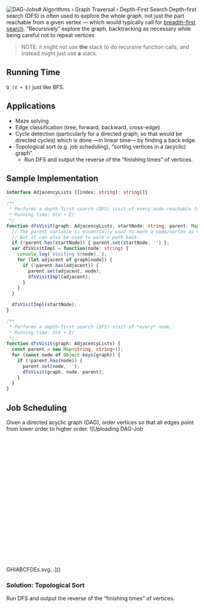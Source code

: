 ![DAG-Jobs](https://github.com/osuritz/techinterview/assets/928328/2cf19bb8-46d1-497a-8878-8922a0e57f2a)# Algorithms › Graph Traversal › Depth-First Search
Depth-first search (DFS) is often used to explore the whole graph, not just the part reachable from a given vertex
— which would typically call for [breadth-first search](./graph-bfs.md).
“Recursively” explore the graph, backtracking as necessary while being careful not to repeat vertices

> NOTE: it might not use **the** stack to do recursive function calls, and instead might just use **a** stack.

## Running Time
`O (V + E)` just like BFS. 

## Applications
* Maze solving
* Edge classification (tree, forward, backward, cross-edge)
* Cycle detection (particularly for a directed graph, so that would be directed cycles) which is done —in linear time— by finding a back edge.
* Topological sort (e.g. job scheduling), “sorting vertices in a (acyclic) graph”.
  * Run DFS and output the reverse of the “finishing times” of vertices. 


## Sample Implementation
```typescript
interface AdjacencyLists {[index: string]: string[]}

/**
 * Performs a depth-first search (DFS) visit of every node reachable from a specific startNode.
 * Running time: O(V + E)
 */
function dfsVisit(graph: AdjacencyLists, startNode: string, parent: Map<string, string> = new Map()) {
  // The parent variable is essentially used to mark a node/vertex as visited.
  // But it can also be used to walk a path back.
  if (!parent.has(startNode)) { parent.set(startNode, '') };
  var dfsVisitImpl = function(node: string) {
    console.log(`Visiting ${node}.`);
    for (let adjacent of graph[node]) {
      if (!parent.has(adjacent)) {
        parent.set(adjacent, node);
        dfsVisitImpl(adjacent);
      }
    }
  }

  dfsVisitImpl(startNode);
}

/**
 * Performs a depth-first search (DFS) visit of *every* node.
 * Running time: O(V + E)
 */
function dfsVisit(graph: AdjacencyLists) {
  const parent = new Map<string, string>();
  for (const node of Object.keys(graph)) {
    if (!parent.has(node)) {
      parent.set(node, '');
      dfsVisit(graph, node, parent);
    }
  }
}
```


## Job Scheduling
Given a directed acyclic graph (DAG), order vertices so that all edges point from lower order to higher order.
![Uploading DAG-Job<svg version="1.1" xmlns="http://www.w3.org/2000/svg" viewBox="0 0 504.76529594089675 339" width="500" height="340">
  <!-- svg-source:excalidraw -->
  
  <defs>
    <style class="style-fonts">
      @font-face {
        font-family: "Virgil";
        src: url("https://excalidraw.com/Virgil.woff2");
      }
      @font-face {
        font-family: "Cascadia";
        src: url("https://excalidraw.com/Cascadia.woff2");
      }
    </style>
    
  </defs>
  <rect x="0" y="0" width="504.76529594089675" height="339" fill="#ffffff"></rect><g stroke-linecap="round" transform="translate(10 10.5) rotate(0 35.951086956521756 31.5)"><path d="M6.19 13.33 C6.19 13.33, 6.19 13.33, 6.19 13.33 M6.19 13.33 C6.19 13.33, 6.19 13.33, 6.19 13.33 M1.31 24.72 C7.04 19.26, 10.04 17.23, 15.75 7.97 M3.31 23.72 C6.12 20.52, 9.25 16.55, 16.84 6.43 M-0.7 32.6 C10.26 19.5, 20.2 8.02, 26.51 3.17 M-0.55 31.53 C7.73 24.18, 13.74 15.4, 26.41 2.36 M2.81 36.81 C11.71 26.59, 22.83 13.47, 32.97 3.39 M1.64 35.61 C10.46 26.79, 17.73 18.16, 31.52 1.44 M4.97 39.22 C10.97 31.73, 22.34 19.13, 38.11 4.45 M3.16 42.06 C11.49 32.73, 19.42 24.06, 37.28 2.91 M6.68 44.86 C13.64 32.11, 25.64 20.03, 39.63 4.79 M5.32 44.94 C20.35 28.14, 34.36 12.5, 42.04 3.72 M5.03 47.64 C22.63 29.49, 40.34 11.05, 48.84 2.91 M6.93 49.44 C20.05 34.49, 33.67 18.16, 46.4 2.32 M12.19 51.76 C20.32 39.6, 32.26 24.26, 51.08 2.61 M11.26 51.81 C18.87 41.41, 27.95 31.3, 50.55 5.41 M12.55 52.7 C23.84 39.24, 37.57 27.02, 55.19 7.31 M14.1 53.77 C22.76 44.46, 33.1 32.18, 53.89 6.78 M17.49 54.09 C28.88 42.37, 37.55 32.61, 57.94 9.32 M16.7 55.86 C30.89 39.93, 45.2 23.08, 58.43 9.97 M19.21 59.98 C30.11 47.21, 40.25 35.51, 60.35 10.77 M20.53 59.18 C31.58 46.91, 41.88 34.67, 61.1 11.72 M22.24 59.43 C35.92 49.49, 45.58 37.28, 65.97 14.06 M22.87 60.47 C37.66 44.06, 51 29.93, 65.14 13.83 M26.52 61.29 C35.76 52.24, 45.26 39.37, 67.19 16.49 M26.89 62.32 C36.34 51.82, 44.64 42.54, 66.43 18.36 M32.27 65.29 C38.95 56.93, 48.17 47.06, 67.53 20.74 M32.6 62.78 C39.89 54.13, 49.03 43.46, 66.74 21.49 M35.78 64.6 C45.49 54.22, 54.9 44.11, 68.68 25.31 M37.6 63.32 C44.71 54.81, 52.03 46.75, 68.89 26.43 M42.94 64.15 C50.35 50.47, 61 42.1, 72.09 31.7 M42.7 63.7 C48.15 56.46, 56.12 49.32, 71.32 30.14 M49.59 61.91 C53.43 55.03, 61.93 47.86, 73.99 34.32 M47.3 62.63 C53.32 57.24, 58.45 49.46, 73.13 33.65 M60.33 54.06 C63.49 49.78, 67.34 47.82, 69.18 43.43 M60.22 55.06 C62.04 52.56, 64.15 50.15, 69.03 44.17" stroke="#ffffff" stroke-width="0.5" fill="none"></path><path d="M47.12 2.3 C53.31 3.86, 60.25 8.08, 64.4 13.13 C68.55 18.18, 71.79 26.53, 72.01 32.6 C72.22 38.66, 69.87 44.72, 65.69 49.51 C61.52 54.31, 53.91 59.53, 46.95 61.37 C39.99 63.22, 30.8 62.72, 23.96 60.61 C17.11 58.49, 9.93 53.51, 5.88 48.71 C1.82 43.91, -0.43 37.68, -0.39 31.79 C-0.34 25.9, 1.82 18.47, 6.16 13.36 C10.49 8.26, 18.23 3.04, 25.6 1.18 C32.97 -0.67, 45.67 1.68, 50.38 2.21 C55.09 2.73, 54.01 3.89, 53.86 4.31 M19.35 4.82 C25.26 2, 34.07 0.8, 41.25 1.4 C48.42 2, 57.17 4.03, 62.38 8.42 C67.59 12.82, 71.79 21.73, 72.53 27.75 C73.26 33.77, 70.15 39.46, 66.79 44.55 C63.44 49.64, 58.37 55.46, 52.39 58.29 C46.4 61.12, 37.91 62.52, 30.89 61.52 C23.86 60.51, 15.5 56.27, 10.24 52.27 C4.98 48.27, 0.3 43.18, -0.66 37.5 C-1.62 31.82, 1.09 23.64, 4.46 18.2 C7.84 12.75, 17.07 7.11, 19.59 4.82 C22.12 2.53, 19.12 4.08, 19.61 4.44" stroke="#1e1e1e" stroke-width="1" fill="none"></path></g><g transform="translate(35.73696573271279 25.919318210805613) rotate(0 10.292863845825197 16.306818181818187)"><text x="10.292863845825195" y="0" font-family="Virgil, Segoe UI Emoji" font-size="26.09090909090908px" fill="#1e1e1e" text-anchor="middle" style="white-space: pre;" direction="ltr" dominant-baseline="text-before-edge">G</text></g><g stroke-linecap="round" transform="translate(185.04891304347825 13) rotate(0 35.95108695652175 31.5)"><path d="M2.34 19.26 C2.34 19.26, 2.34 19.26, 2.34 19.26 M2.34 19.26 C2.34 19.26, 2.34 19.26, 2.34 19.26 M1.59 26.51 C7.36 21.12, 10.7 16.23, 18.85 4.28 M2.81 26.12 C6.85 20.3, 11.66 15.09, 18.22 5.9 M3.61 33.69 C10.86 24.95, 18.54 13.97, 24.26 3.29 M1.3 32.13 C10.35 22.11, 18.07 12.14, 26.78 5.05 M1.5 39.8 C9.84 30.7, 19.68 19.11, 33.89 4.76 M0.63 39.4 C8.68 31.26, 14.01 23.98, 31.93 2.28 M3.14 41.24 C11.84 33.36, 20.41 26.23, 38.53 1.75 M4.75 41.12 C14.83 30.89, 24.75 19.01, 40.2 1.99 M6.98 47.09 C19.85 28.7, 35.62 10.99, 44.28 3.6 M6.63 44.74 C17.4 31.3, 29.63 17.4, 42.13 2.65 M8.75 47.1 C22.57 33.91, 35.43 20.07, 47.92 3.54 M8.02 49.48 C19.58 35.41, 30.03 24.09, 47.78 4.94 M10.51 52.46 C20.45 39.63, 30.59 27.89, 52.18 6.44 M12.53 51.57 C20.11 41.39, 26.54 31.78, 50.9 4.96 M15.01 54.78 C27.1 39.86, 36.62 28.33, 55.85 6.48 M13.04 54.63 C25.46 40.49, 37.99 27.26, 55.21 6.34 M15.96 56.17 C32.68 40.59, 44.76 23.69, 60.91 9.85 M15.93 58.32 C32.08 40.86, 46.61 23.59, 58.43 8.43 M20.99 59.52 C29.01 47.55, 42.71 33.75, 62.05 13.67 M19.18 59.99 C30.61 48.46, 42.04 34.81, 61.94 11.7 M23.35 62.15 C35.83 47.47, 47.64 37.32, 65.05 16.42 M24.01 60.88 C32.24 50.55, 42.75 39.83, 64.12 15.59 M27.57 63.01 C35.46 53.51, 44.21 44.76, 67.07 19.42 M27.6 62.74 C40.27 48.95, 50.95 36.59, 66.71 18.51 M31.01 65.59 C44.54 49.18, 56.8 35.6, 70.32 21.44 M32.69 63.23 C46.78 47.63, 58.55 33.39, 69.48 21.92 M35.59 63.91 C44.92 54.68, 49.96 45.99, 69.67 24.49 M36.34 65.34 C47.67 54.76, 57.21 41.56, 71.9 24.55 M42.7 63.89 C52.68 52.54, 62.82 40.63, 71.69 31.92 M42.83 63.3 C51.9 54.51, 60.84 43.68, 71.2 29.98 M50.97 63.6 C56.35 55.44, 64.46 47.42, 70.21 37.16 M48.5 62.24 C56.79 55.18, 62.75 47.53, 71.95 37.87" stroke="#ffffff" stroke-width="0.5" fill="none"></path><path d="M37.35 -0.55 C44.05 -0.63, 52.25 3.52, 57.64 7.49 C63.03 11.47, 67.69 17.5, 69.7 23.31 C71.71 29.11, 72.1 36.46, 69.69 42.34 C67.29 48.21, 61.32 55.15, 55.27 58.55 C49.22 61.96, 40.4 63.3, 33.4 62.8 C26.4 62.29, 18.65 59.48, 13.28 55.53 C7.9 51.58, 2.99 45.14, 1.17 39.09 C-0.65 33.05, -0.34 25.05, 2.35 19.24 C5.04 13.44, 11.05 7.32, 17.32 4.27 C23.6 1.23, 35.61 1.51, 39.98 0.97 C44.35 0.43, 43.36 0.6, 43.55 1.05 M28.96 0.19 C35.24 -1.18, 43.08 0.87, 49.32 3.58 C55.55 6.28, 62.6 11.1, 66.37 16.42 C70.14 21.74, 72.58 29.79, 71.96 35.48 C71.33 41.18, 67 46.38, 62.61 50.61 C58.22 54.85, 52.12 59.45, 45.59 60.9 C39.06 62.35, 30.12 61.53, 23.45 59.31 C16.78 57.09, 9.52 52.47, 5.56 47.58 C1.6 42.69, -0.86 36.25, -0.33 29.96 C0.21 23.66, 4.03 14.5, 8.77 9.81 C13.5 5.11, 25.09 2.97, 28.07 1.8 C31.05 0.64, 26.55 2.3, 26.65 2.82" stroke="#1e1e1e" stroke-width="1" fill="none"></path></g><g transform="translate(213.89069712030724 28.419318210805613) rotate(0 7.188045501708984 16.306818181818187)"><text x="7.188045501708984" y="0" font-family="Virgil, Segoe UI Emoji" font-size="26.09090909090908px" fill="#1e1e1e" text-anchor="middle" style="white-space: pre;" direction="ltr" dominant-baseline="text-before-edge">H</text></g><g stroke-linecap="round" transform="translate(367.86312202785325 10) rotate(0 35.95108695652175 31.5)"><path d="M7.93 10.86 C7.93 10.86, 7.93 10.86, 7.93 10.86 M7.93 10.86 C7.93 10.86, 7.93 10.86, 7.93 10.86 M4.15 22.36 C8.15 15.52, 13.66 12.11, 16.26 7.72 M4.03 22.22 C9.27 16.13, 12.62 11.71, 16.93 6.57 M2.65 30.85 C8.03 21.78, 14.48 17.63, 28.83 1.73 M1.32 29.58 C10.61 18.91, 20.51 8.8, 27.58 1.11 M2.4 35.08 C13.8 21.89, 25.51 9.08, 28.79 2.96 M3.58 34.44 C9.25 27.39, 15.9 18.94, 30.55 1.99 M3.35 41.35 C16.94 27.34, 26.89 12.84, 34.84 3.94 M4.46 38.87 C14.63 26.46, 26.46 15.36, 36.21 3.09 M3.69 45.02 C14.98 33.51, 21.16 26.35, 38.96 3.91 M4.65 44.91 C14.61 31.92, 24.64 21.18, 40.21 4.2 M7.9 49.89 C20.31 33.44, 32.46 21.39, 44.95 3.82 M6.39 48.96 C14.88 38.94, 21.27 31.67, 45.47 4.06 M9.46 52.17 C21.52 39.08, 31.36 26.92, 50.43 3.41 M9.57 51.81 C25.62 34.01, 40.63 16.56, 50.67 4.4 M12.23 54.93 C25.63 40.56, 39.57 23.37, 54.97 4.77 M13.69 54.08 C30.08 34.49, 46.64 15.83, 53.81 5.63 M14.46 54.54 C29.96 40.35, 43.96 23.23, 57.27 8.64 M15.24 56.76 C31.41 37.65, 49.09 19.33, 57.89 8.06 M17.4 58.79 C34.38 42.61, 47.76 27.67, 60.68 9.48 M18.87 58.3 C32.12 42.79, 46.89 25.83, 61.9 11.11 M24.08 59.44 C34.43 47.45, 44.73 31.81, 62.43 12.28 M23.55 61.18 C36.75 46.28, 48.46 30.45, 64.5 13.09 M23.99 62.78 C35.37 51.76, 43.68 43.04, 67.76 17.88 M25.77 63.59 C36.23 50.46, 47.52 37.83, 67.63 16.56 M31.67 65.19 C39.35 51.2, 48.92 41.22, 69.18 18.53 M31.59 62.91 C45.73 46.39, 60.27 31.17, 70.25 18.91 M36.87 63.22 C44.15 52.92, 54.67 41.91, 69.26 22.47 M35.3 64.92 C43.55 56.18, 50.71 46.93, 70.56 23.01 M39.84 64.39 C46.86 57.07, 56.2 44.34, 73.16 27.42 M40.07 64.55 C48.28 57.51, 54.65 48.18, 73.06 27.71 M44.63 65 C54.46 56.45, 60.85 46.88, 70.84 34.51 M45.88 64.77 C51.45 57.39, 57.42 51.95, 72.15 33.74 M57.64 58.27 C59.71 54.15, 64.54 48.93, 66.46 45.97 M55.62 58.72 C59.92 54.36, 63.74 48.97, 67.94 46.53" stroke="#ffffff" stroke-width="0.5" fill="none"></path><path d="M28.03 0.43 C34.47 -1.49, 42.98 -0.95, 49.53 1.64 C56.08 4.24, 63.65 10.75, 67.33 16.02 C71 21.28, 72.15 27.21, 71.58 33.26 C71 39.3, 68.37 47.5, 63.87 52.31 C59.37 57.11, 51.37 60.62, 44.56 62.08 C37.76 63.53, 29.55 63.28, 23.02 61.04 C16.5 58.8, 9.09 54.13, 5.42 48.65 C1.75 43.17, 0.54 34.48, 1.01 28.13 C1.47 21.78, 2.37 15.2, 8.2 10.55 C14.03 5.89, 29.77 1.73, 35.98 0.2 C42.19 -1.34, 45.55 0.81, 45.47 1.36 M28.35 0.26 C34.83 -1.35, 42.87 -0.49, 49.31 2.03 C55.76 4.54, 63.11 9.77, 67.01 15.37 C70.92 20.97, 73.48 29.4, 72.74 35.61 C71.99 41.81, 67.34 48.23, 62.55 52.6 C57.75 56.97, 50.86 60.29, 43.96 61.82 C37.06 63.35, 27.78 63.96, 21.14 61.78 C14.51 59.6, 7.49 54.16, 4.13 48.76 C0.77 43.37, 0.11 35.52, 0.98 29.42 C1.85 23.33, 4.65 16.7, 9.34 12.19 C14.03 7.67, 26.22 4.26, 29.12 2.33 C32.02 0.39, 26.74 0.08, 26.74 0.58" stroke="#1e1e1e" stroke-width="1" fill="none"></path></g><g transform="translate(396.78317844736415 25.419318210805613) rotate(0 7.1097731590271 16.306818181818187)"><text x="7.1097731590271" y="0" font-family="Virgil, Segoe UI Emoji" font-size="26.09090909090908px" fill="#1e1e1e" text-anchor="middle" style="white-space: pre;" direction="ltr" dominant-baseline="text-before-edge">I</text></g><g stroke-linecap="round" transform="translate(11.863122027853244 140) rotate(0 35.951086956521756 31.5)"><path d="M5.81 13 C5.81 13, 5.81 13, 5.81 13 M5.81 13 C5.81 13, 5.81 13, 5.81 13 M2.91 24.73 C8.33 15.5, 12.47 12.29, 16.91 3.9 M1.92 23.85 C6.5 17.91, 12.22 11.61, 18.33 5.54 M-0.41 30.74 C6.84 22.55, 14.68 17.19, 26.21 1.76 M0.06 32.45 C6.96 22.52, 15.94 11.84, 24.95 3.88 M0.53 35.98 C9.44 25.63, 21.31 15.38, 30.66 2.69 M1.91 35.02 C13 23.01, 23.66 9.04, 29.47 2.64 M5.54 39.7 C13.75 29.13, 21.24 18.26, 34.72 2.19 M4.02 38.39 C13.8 28.88, 21 19.29, 35.14 2.35 M5.79 44.21 C16.69 32.84, 23.13 24.79, 39.32 2.68 M6.23 44.19 C18.2 30.33, 29.47 14.99, 40.85 2.53 M8.73 46.47 C14.5 38.46, 24.16 28.06, 45.75 3.52 M6.98 47.52 C15.21 38.24, 22.99 27.54, 46.4 3.73 M8.05 50.89 C20.53 37.29, 30.58 26.94, 51.82 4.91 M8.8 51.81 C19.61 40.69, 27.86 30.89, 49.16 4.46 M11.69 56.19 C26.46 37.41, 43.99 18.11, 53.04 8.34 M12.76 54.63 C20.2 44.87, 29.12 33.68, 52.73 7.66 M15.24 57.43 C28.24 38.88, 44.1 25.99, 58.76 8.48 M15.37 55.8 C27.09 44.15, 36.73 30.92, 57.54 9.65 M17.94 60.83 C31.45 40.51, 46.01 27.01, 62.18 9.99 M19 59.26 C32.25 43.81, 44.93 27.68, 60.31 10.95 M22.67 62.34 C31.4 49.59, 37.6 42.19, 65.65 12.77 M23.39 61.59 C37.69 43.6, 52.92 25.73, 63.84 12.58 M25.36 61.92 C42.96 44.08, 57.59 28.92, 68.78 15.61 M25.47 63.45 C33.63 53.58, 43.16 44.87, 66.59 15.7 M30.9 61.62 C43.9 47.87, 54.23 35.39, 71.03 19.92 M30.83 63.56 C41.81 50.77, 51.32 39.83, 69.73 18.44 M37.99 61.18 C45.13 54.15, 51.83 43.94, 71.13 21.63 M36.93 61.42 C48.94 49.69, 58.23 37.99, 72.03 23.74 M41.76 61.56 C49.55 53.6, 58.78 44.2, 74.39 26.64 M43.26 60.83 C54.32 48.98, 64.6 35.75, 73.64 27.92 M50.37 58.97 C56.38 51.43, 65.57 45.1, 76.08 30.74 M50.4 60.96 C58.66 50.78, 65.58 41.8, 74.95 32.59 M63.83 51.65 C65.34 48.3, 68.43 43.27, 71.3 41.4 M62.9 51.36 C64.77 48.04, 68.1 46.06, 71.05 41.44" stroke="#ffffff" stroke-width="0.5" fill="none"></path><path d="M23.32 2.14 C29.24 -0.16, 38.72 0.04, 45.54 1.83 C52.35 3.62, 59.74 8.21, 64.22 12.88 C68.7 17.55, 72.14 23.92, 72.43 29.85 C72.73 35.78, 69.89 43.39, 66 48.47 C62.12 53.54, 55.96 57.97, 49.13 60.29 C42.3 62.61, 31.9 63.93, 25.03 62.39 C18.16 60.86, 12.2 55.99, 7.9 51.08 C3.6 46.17, -0.39 39.25, -0.77 32.95 C-1.16 26.64, 0.67 18.6, 5.6 13.25 C10.53 7.91, 24.01 3.14, 28.8 0.87 C33.59 -1.39, 34.25 -0.65, 34.32 -0.34 M29.92 -0.27 C36.59 -1.23, 46.58 1.87, 53.19 4.98 C59.81 8.08, 66.79 12.92, 69.61 18.34 C72.43 23.76, 71.69 31.48, 70.12 37.5 C68.56 43.51, 64.84 50.09, 60.22 54.45 C55.59 58.8, 49.24 62.84, 42.35 63.65 C35.47 64.46, 25.26 62.44, 18.9 59.33 C12.53 56.22, 7.03 50.76, 4.16 45.01 C1.28 39.26, 0.54 30.7, 1.64 24.83 C2.74 18.96, 5.9 13.81, 10.77 9.81 C15.64 5.8, 27.35 2.34, 30.85 0.81 C34.36 -0.72, 31.84 0.12, 31.78 0.64" stroke="#1e1e1e" stroke-width="1" fill="none"></path></g><g transform="translate(39.33513319361046 155.4193182108056) rotate(0 8.55781841278076 16.306818181818187)"><text x="8.557818412780762" y="0" font-family="Virgil, Segoe UI Emoji" font-size="26.09090909090908px" fill="#1e1e1e" text-anchor="middle" style="white-space: pre;" direction="ltr" dominant-baseline="text-before-edge">A</text></g><g stroke-linecap="round" transform="translate(153.86312202785325 141) rotate(0 35.95108695652175 31.5)"><path d="M7.4 13.06 C7.4 13.06, 7.4 13.06, 7.4 13.06 M7.4 13.06 C7.4 13.06, 7.4 13.06, 7.4 13.06 M2.94 22.47 C9.04 15.47, 16.81 9.06, 19.93 2.02 M2.95 24.27 C10.85 16.15, 17.57 7.85, 21.85 3.27 M-0.09 32.16 C9.17 22.96, 18.56 10.88, 25.91 5.37 M1.68 31.2 C9.92 22.96, 18.54 11.36, 26.38 4.61 M1.35 37.46 C11.34 26.49, 19.67 17.07, 30.48 2.76 M4.3 36.31 C8.77 30.42, 14.19 22.34, 32.49 3.33 M6.35 40.95 C16.99 26.97, 26.91 14.1, 34.75 2.9 M4.65 39.43 C16.79 25.13, 30.16 10.64, 36.29 3.72 M6.36 46.13 C16.53 31.03, 29.12 20.53, 41.7 5.05 M5.51 45.46 C18.01 31.58, 28.79 20.33, 41.59 4.94 M7.25 50.53 C18.27 37.16, 28.62 22.54, 47.61 2.78 M7.11 48.42 C22.46 32.7, 36.62 16.52, 48.74 2.94 M10.67 51.79 C20.07 38.36, 33.42 25.95, 50.84 3.12 M10.02 51.6 C25.96 34.15, 42.36 14.98, 51.9 4.51 M14.78 53.71 C25.31 38.95, 41.01 24.94, 56.27 7.27 M14.27 54.62 C27.46 39.27, 40.03 24.34, 55 6.11 M15.57 56.32 C26.84 44.11, 42.61 28.17, 56.88 9.48 M16.2 57.56 C27.44 44.71, 37.68 34.03, 59.68 9.72 M19.53 57.4 C36.08 42.5, 50.92 24.25, 60.98 12.34 M19.57 59.51 C32.81 45.59, 43.11 32.44, 62.12 10.21 M23.04 60.85 C34.57 49.14, 46.38 33.97, 66.33 11.89 M24.4 60.95 C34.65 48.63, 45.09 35.46, 65.52 13.42 M29.69 61.98 C36.92 52.07, 43.98 44.08, 65.41 19.08 M28.83 62.05 C38.24 50.48, 49.64 38.44, 66.88 17.77 M31.64 61.05 C40.53 51.83, 52.02 40.82, 69.45 22.68 M33.85 62.32 C44.49 49.94, 55.67 37.39, 67.53 22.03 M37.02 63.38 C47.75 53.54, 54.47 42.73, 68.47 28.29 M39.25 61.65 C49.2 52.33, 58.08 41.54, 70.58 26.52 M43.93 64.13 C53.89 52.51, 63.62 42.72, 71.32 29.68 M43.04 63.22 C52.16 53.43, 61.15 43.98, 71.48 31.37 M49.72 61.6 C56.7 53.94, 60.57 47.71, 73.66 35.32 M49.26 63.76 C54.98 55.31, 60.26 48.91, 73.43 33.16" stroke="#ffffff" stroke-width="0.5" fill="none"></path><path d="M47.49 2.39 C53.82 3.64, 60.67 7.16, 64.6 12.07 C68.52 16.99, 71.01 25.58, 71.05 31.9 C71.09 38.23, 68.98 45.15, 64.85 50.02 C60.73 54.89, 52.86 59.27, 46.3 61.13 C39.74 62.98, 32 63.02, 25.51 61.14 C19.02 59.26, 11.48 54.89, 7.35 49.85 C3.22 44.81, 0.7 37.02, 0.71 30.89 C0.72 24.75, 3.58 17.93, 7.43 13.03 C11.27 8.14, 16.62 3.12, 23.78 1.49 C30.95 -0.14, 45.57 2.59, 50.41 3.27 C55.26 3.94, 52.95 5.15, 52.85 5.53 M50.64 3.6 C57.17 5.7, 64.65 10.84, 68.23 16.14 C71.81 21.43, 73.29 29.29, 72.11 35.39 C70.92 41.49, 65.8 48.1, 61.11 52.72 C56.42 57.35, 50.84 61.74, 43.96 63.12 C37.08 64.51, 26.49 63.97, 19.82 61.05 C13.15 58.13, 7.19 51.03, 3.94 45.6 C0.68 40.16, -0.68 34.59, 0.31 28.42 C1.29 22.26, 4.94 13.49, 9.85 8.6 C14.75 3.71, 23 -0.15, 29.72 -0.92 C36.44 -1.68, 46.81 3.23, 50.19 3.99 C53.57 4.76, 50.12 3.46, 49.99 3.69" stroke="#1e1e1e" stroke-width="1" fill="none"></path></g><g transform="translate(180.40890562403038 156.4193182108056) rotate(0 9.48404598236084 16.306818181818187)"><text x="9.48404598236084" y="0" font-family="Virgil, Segoe UI Emoji" font-size="26.09090909090908px" fill="#1e1e1e" text-anchor="middle" style="white-space: pre;" direction="ltr" dominant-baseline="text-before-edge">B</text></g><g stroke-linecap="round" transform="translate(276.86312202785325 142) rotate(0 35.95108695652175 31.5)"><path d="M5.38 15.28 C5.38 15.28, 5.38 15.28, 5.38 15.28 M5.38 15.28 C5.38 15.28, 5.38 15.28, 5.38 15.28 M3.36 24.95 C9.8 19.36, 12.9 12.66, 21.78 5.34 M2.71 23.62 C10.14 15.95, 14.96 10.03, 19.69 3.79 M0.51 34.03 C11.61 21.29, 20.43 11.41, 26.36 6.57 M1.4 32.39 C6.6 24.12, 15.22 17.23, 24.49 4.89 M1.94 36.18 C14.23 26.49, 22.58 15.1, 32.59 3.52 M3.05 36.06 C8.65 28.71, 16.02 21.85, 31.27 4.05 M4.96 38.17 C16.79 26.62, 29.89 12.31, 38.38 5.71 M4.95 39.6 C14.55 29.85, 23.49 18.78, 36.34 3.27 M5.82 45.73 C15.3 31.84, 25.43 23.47, 42.1 1.86 M7.32 43.5 C18.54 31.13, 29.57 18.95, 41.8 3.51 M7.47 49.79 C21 31.15, 35.54 16.24, 45.67 2.08 M9.12 48.52 C17.1 38.13, 24.16 29.61, 47.55 4.37 M8.5 54.38 C20.91 38.1, 32.21 27.42, 49.45 3.77 M10 53.02 C20.6 40.37, 31.93 27.34, 50.3 6.51 M14.79 53.86 C21.88 45.31, 32.15 36.3, 54.56 6.07 M14.01 54.68 C25.33 41.29, 39.29 26.2, 54.91 7.55 M16.56 57.33 C24.39 46.39, 32.24 35.97, 57.91 8.31 M17.61 56.39 C32.38 39.24, 49.2 20.16, 57.4 8.93 M20.58 57.08 C36.07 39.73, 49.46 26.05, 61.79 13.21 M20.05 59.13 C30.98 46.54, 42.14 34.67, 61.64 10.66 M23.22 60.54 C38.94 46.05, 50.97 30.88, 64.91 12.78 M23.27 61.42 C34.46 48.85, 44.84 36.88, 66.35 11.64 M28.06 61.67 C36.6 49.96, 48.95 38.59, 66.05 18.31 M27.7 63.2 C37.09 52.81, 46.41 40.95, 67.82 17.12 M32.17 63.43 C44.34 48.27, 55.22 37.26, 68.24 19.74 M33.5 61.7 C43.67 51.05, 53.97 38.95, 70.16 20.56 M38.56 63.23 C50.82 50.31, 61.93 36.77, 70.56 24.15 M39 61.44 C50.21 48.9, 60.31 36.34, 72.04 25.57 M46.32 62.87 C51.19 52.27, 58.58 45.71, 72.37 28.16 M44 61.56 C51.53 54.77, 58.49 47.12, 73.04 28.83 M50.4 62.18 C54.87 54.34, 61.81 49.27, 68.4 40.2 M49.42 62 C52.9 56.46, 57.47 51.84, 69.68 37.72" stroke="#ffffff" stroke-width="0.5" fill="none"></path><path d="M44.05 1.42 C50.85 2.23, 59.91 6.33, 64.45 10.85 C68.99 15.38, 71.04 22.32, 71.3 28.58 C71.57 34.84, 69.77 43.02, 66.03 48.4 C62.3 53.78, 55.38 58.5, 48.89 60.86 C42.41 63.22, 33.87 64.13, 27.13 62.56 C20.39 60.99, 12.85 56.28, 8.46 51.45 C4.07 46.63, 1.29 39.65, 0.8 33.6 C0.3 27.55, 1.77 20.38, 5.48 15.17 C9.2 9.95, 15.79 4.26, 23.07 2.31 C30.35 0.35, 43.81 3.12, 49.16 3.45 C54.51 3.78, 55.44 3.99, 55.18 4.28 M35.27 0.74 C42.16 0.32, 51.86 3.2, 57.5 6.38 C63.15 9.57, 66.97 14.23, 69.13 19.82 C71.3 25.42, 72.5 33.79, 70.49 39.95 C68.49 46.12, 62.43 52.92, 57.1 56.83 C51.77 60.75, 45.56 63.49, 38.51 63.43 C31.47 63.36, 21.01 59.81, 14.83 56.45 C8.65 53.08, 3.71 49.07, 1.42 43.23 C-0.87 37.39, -1.15 27.52, 1.11 21.43 C3.38 15.34, 9.25 10.05, 15.01 6.69 C20.77 3.33, 32.44 2.09, 35.69 1.29 C38.94 0.5, 34.51 1.54, 34.51 1.92" stroke="#1e1e1e" stroke-width="1" fill="none"></path></g><g transform="translate(304.4916788326486 157.4193182108056) rotate(0 8.401272773742676 16.306818181818187)"><text x="8.401272773742676" y="0" font-family="Virgil, Segoe UI Emoji" font-size="26.09090909090908px" fill="#1e1e1e" text-anchor="middle" style="white-space: pre;" direction="ltr" dominant-baseline="text-before-edge">C</text></g><g stroke-linecap="round" transform="translate(422.86312202785325 144) rotate(0 35.95108695652175 31.5)"><path d="M6.6 15.01 C6.6 15.01, 6.6 15.01, 6.6 15.01 M6.6 15.01 C6.6 15.01, 6.6 15.01, 6.6 15.01 M0.73 25.67 C12.05 18.71, 18.53 6.71, 21.81 2.81 M1.59 26.4 C7.6 20.75, 12.05 16.08, 22.32 2.75 M-1.57 33.45 C7.78 25.65, 16.89 15.92, 27.58 4.07 M-0.33 34.52 C8.85 25.7, 14.73 17.74, 28.96 3.09 M2.38 37.15 C13.43 23.69, 26.44 10.34, 33.56 3.18 M2.48 37.9 C10.03 29.39, 20.74 18.77, 34.96 2.58 M3.21 44.05 C9.97 34.27, 17.52 26.55, 39.56 0.74 M3.89 41.85 C13.06 31.94, 20.97 23.45, 39.42 2.01 M6.97 47.46 C18.91 32.8, 31.09 18.81, 43.69 1.84 M5.03 45.96 C21.26 28.86, 36.33 11.99, 45.86 1.16 M8.12 50.68 C20.35 36.4, 29.64 24.79, 50.68 1.06 M8.33 49.5 C17.06 40.51, 26.03 31.03, 48.55 2.15 M11.25 54.96 C24.06 37.49, 34.68 23.16, 54.11 4.27 M11.24 53.86 C19.16 43.39, 28.96 32.37, 51.82 4.84 M15.33 55.65 C29.34 38.69, 41.97 26.96, 56.81 6.22 M13.51 54.19 C28.42 39.08, 42.12 25.07, 56.44 6.81 M18.76 58.94 C27.62 45.36, 41.08 32.77, 61.14 8.86 M18.32 56.59 C32.45 40.34, 47.41 22.19, 60.99 9.17 M22.28 59 C31.5 48.47, 42.23 38.04, 63.31 12.1 M20.15 58.7 C34.05 45.56, 44.76 31.3, 64.15 9.81 M25.97 62.7 C37.42 48.06, 51.44 32.08, 65.02 11.23 M23.87 60.93 C40.04 44.04, 54.52 27.32, 67.42 12.24 M28.25 63.26 C44.13 46.13, 59.23 32.03, 68.46 18.85 M28.75 63.57 C37.42 53.05, 46.71 41.49, 68.11 18.03 M32.81 62.21 C46.19 50.05, 58.78 32.53, 70.56 19.28 M33.42 63.18 C40.79 55.19, 48.8 45.34, 70.66 20.69 M37.68 61.86 C50.61 48.77, 61.64 33.6, 70.04 27.04 M39.95 62.56 C51.57 48.44, 65.14 33.69, 71.7 24.58 M43.44 61.69 C51.81 54.41, 60.55 40.96, 72.36 30.79 M44.15 63.61 C54.66 51.41, 64.82 39.63, 72.02 30.36 M50.28 62.29 C55.68 58.8, 58.52 51.33, 69.43 39.01 M49.58 62.76 C55.73 56.52, 60.51 50.89, 68.34 41.12" stroke="#ffffff" stroke-width="0.5" fill="none"></path><path d="M21.97 2.41 C28.07 -0.07, 37.56 -0.58, 44.58 0.81 C51.61 2.2, 59.62 5.95, 64.13 10.74 C68.64 15.54, 71.4 23.27, 71.62 29.58 C71.84 35.88, 69.3 43.32, 65.45 48.56 C61.6 53.8, 55.02 58.83, 48.5 61.01 C41.98 63.18, 32.98 63.16, 26.35 61.61 C19.72 60.06, 13.25 56.31, 8.73 51.73 C4.21 47.15, -0.41 40.25, -0.76 34.14 C-1.12 28.02, 1.96 20.61, 6.6 15.02 C11.23 9.43, 22.93 3.07, 27.05 0.58 C31.17 -1.91, 31.1 -0.35, 31.31 0.07 M46.69 0.5 C53.49 1.76, 60.6 8.22, 64.98 13.15 C69.36 18.08, 72.96 23.98, 72.98 30.09 C73 36.2, 69.11 44.6, 65.09 49.79 C61.07 54.98, 55.47 59.01, 48.84 61.25 C42.22 63.49, 32.06 64.94, 25.35 63.23 C18.64 61.51, 12.74 56.04, 8.57 50.95 C4.41 45.86, 0.69 38.99, 0.36 32.7 C0.02 26.41, 2.75 18.42, 6.55 13.21 C10.35 8.01, 16.41 3.36, 23.14 1.48 C29.86 -0.4, 43.01 2.01, 46.9 1.94 C50.79 1.88, 46.83 0.77, 46.49 1.09" stroke="#1e1e1e" stroke-width="1" fill="none"></path></g><g transform="translate(451.4048606144174 159.4193182108056) rotate(0 7.488090991973877 16.306818181818187)"><text x="7.488090991973877" y="0" font-family="Virgil, Segoe UI Emoji" font-size="26.09090909090908px" fill="#1e1e1e" text-anchor="middle" style="white-space: pre;" direction="ltr" dominant-baseline="text-before-edge">F</text></g><g stroke-linecap="round" transform="translate(38.86312202785325 266) rotate(0 35.951086956521756 31.50000000000003)"><path d="M5.12 16.38 C5.12 16.38, 5.12 16.38, 5.12 16.38 M5.12 16.38 C5.12 16.38, 5.12 16.38, 5.12 16.38 M4.3 22.47 C6.23 19.34, 10.49 13.04, 19.74 2.3 M2.86 25.27 C9.73 16.64, 17.53 8.49, 22.24 4.23 M1.1 33.07 C10.8 21.76, 17.76 13.01, 28.86 5.29 M0.67 33.72 C7.33 27.22, 13.24 19.6, 26.42 3.27 M3.99 35.73 C11.9 29.22, 17.29 19.43, 33.05 3.41 M2.1 36.64 C11.18 29.19, 17.52 19.34, 34.1 1.9 M3.39 38.94 C15.03 27.02, 25.97 17.85, 39.94 3.68 M5.01 39.55 C16.63 28.43, 25.79 15.38, 37.93 1.31 M5.96 45.45 C16.81 31.35, 25.66 20.84, 44.86 0.82 M7.67 44.64 C20.85 27.83, 34.48 13.51, 45.7 0.02 M9.59 46.16 C18.75 35.93, 30.31 24.37, 47.96 2.17 M9.71 47.22 C24.03 30.41, 39.65 13.95, 48.43 2.35 M10.46 50.86 C27.8 33.27, 43.53 18.14, 51.04 6.37 M10.22 51.86 C25.91 36.55, 39.15 19.88, 53.23 5.5 M15.22 56.15 C21.79 41.42, 33.01 33.8, 56.63 6.56 M14.02 54.79 C23.19 44.87, 32.62 35.04, 55.49 6.27 M19.47 56.86 C26.81 47.86, 35.98 37.94, 59.57 7.05 M17.08 56.85 C30.69 41.92, 42.64 28.22, 58.41 8.2 M20.64 57.8 C39.03 39.9, 53.52 23.57, 63.4 12.57 M21.49 57.59 C37.58 40.84, 52.93 21.88, 62.45 10.22 M26.95 61.6 C37.58 44.29, 50.18 29.31, 63.31 14.12 M25.48 60.73 C39.56 43.06, 54.99 25.54, 64.32 15.05 M27.13 60.24 C39.53 47.55, 52.3 31.74, 68.39 18.96 M29.08 61.99 C43.44 45.29, 56.96 29.41, 66.24 18.63 M30.01 64.44 C44.24 51.27, 51.75 40.92, 67.36 23.04 M32.8 64.1 C41.75 52.14, 52.59 41.35, 67.71 22.98 M40.13 64.31 C46.69 56.07, 51.78 48.52, 71.49 24.16 M37.29 63.84 C51.74 48.54, 63.21 35.52, 71.49 26.92 M45.53 64.41 C51.6 53.72, 60.31 44.43, 71.63 30.72 M44.11 62.56 C53.58 53.19, 62.16 44.3, 72.62 29.17 M50.58 61.79 C54.68 56.9, 61.37 48.07, 71.22 37.61 M50.63 60.75 C57.79 53.4, 63.91 45.52, 70.46 37.82" stroke="#ffffff" stroke-width="0.5" fill="none"></path><path d="M43.81 -0.04 C50.4 0.54, 56.69 4.76, 61.26 9.52 C65.83 14.29, 70.37 22.23, 71.25 28.53 C72.14 34.84, 69.87 42.07, 66.55 47.35 C63.24 52.63, 57.51 57.68, 51.35 60.2 C45.19 62.73, 36.38 63.81, 29.6 62.49 C22.81 61.17, 15.41 56.83, 10.63 52.27 C5.86 47.71, 1.83 41.12, 0.92 35.13 C0.02 29.13, 2.01 21.71, 5.19 16.31 C8.36 10.9, 13.16 5.35, 19.99 2.71 C26.83 0.07, 41.03 0.5, 46.18 0.46 C51.34 0.42, 50.94 1.73, 50.9 2.46 M38.65 1.6 C45.43 1.83, 54.67 3.34, 60.13 7.43 C65.59 11.52, 70.22 19.74, 71.41 26.14 C72.61 32.54, 70.03 40.31, 67.29 45.83 C64.55 51.35, 60.59 56.29, 54.96 59.26 C49.33 62.24, 40.67 64.34, 33.5 63.68 C26.34 63.03, 17.39 59.45, 11.99 55.34 C6.59 51.24, 2.52 45.03, 1.1 39.05 C-0.32 33.07, 0.5 25.21, 3.47 19.46 C6.43 13.71, 12.64 7.59, 18.87 4.57 C25.11 1.55, 37.45 2.06, 40.87 1.33 C44.3 0.59, 39.67 -0.09, 39.43 0.16" stroke="#1e1e1e" stroke-width="1" fill="none"></path></g><g transform="translate(64.71749651300745 281.4193182108056) rotate(0 10.175455093383789 16.306818181818187)"><text x="10.175455093383789" y="0" font-family="Virgil, Segoe UI Emoji" font-size="26.09090909090908px" fill="#1e1e1e" text-anchor="middle" style="white-space: pre;" direction="ltr" dominant-baseline="text-before-edge">D</text></g><g stroke-linecap="round" transform="translate(200.86312202785325 264) rotate(0 35.95108695652175 31.50000000000003)"><path d="M5.27 13.85 C5.27 13.85, 5.27 13.85, 5.27 13.85 M5.27 13.85 C5.27 13.85, 5.27 13.85, 5.27 13.85 M0.67 21.81 C7.56 19, 11.4 10.67, 18.01 3.22 M1.86 23.45 C7.56 18.56, 10.12 12.75, 18.67 3.97 M-1.67 34.02 C5.69 22.75, 16.31 16.27, 26.44 2.69 M0.47 32.04 C9.29 21.86, 18.68 9.27, 25.64 3.77 M0.87 34.72 C10.32 26.17, 21.87 12.02, 29.24 2.17 M2.6 35.88 C13.71 23.8, 22.72 12.16, 31.16 2.3 M2.26 39.17 C12.75 31.9, 21.1 21.25, 37.05 2.22 M3.64 39.96 C18 24.63, 29.75 11.24, 36.07 3.28 M6 41.61 C17.61 29.24, 27.38 16.78, 38.91 3.63 M5.1 43.74 C19.89 28.5, 32.92 13.42, 40.51 4.35 M7.52 47.31 C22.38 29.25, 39.08 13.92, 47.97 2.9 M8.05 48.64 C16.95 37.65, 23.94 27.37, 45.62 3.02 M9.87 53.71 C21.44 37.28, 34.97 21.74, 50.53 4.67 M8.83 51.72 C19.54 41.61, 27.76 31.09, 49.59 4.6 M13.31 53.62 C27.57 36.27, 40.21 19.59, 52.17 7.33 M11.68 54.26 C23.58 40.67, 34.79 28.1, 53.91 6.27 M14.37 57.67 C28.54 44.72, 36.7 30.87, 55.55 7.33 M15.79 56.75 C29.95 41.12, 42.45 27.83, 58.11 8.83 M20.08 56.75 C31.12 47.65, 38.94 35.73, 60.68 11.51 M20.67 58.75 C30.27 46.76, 39.41 35.82, 60.12 11.54 M22.35 60.68 C38.74 45.19, 54.52 25.04, 65.22 13.86 M22.42 60.07 C38.77 42.43, 53.84 25.54, 65.55 12.31 M28.19 64.63 C42.87 43.7, 57.08 27.11, 64.84 16.43 M27.08 62.62 C38.23 50.49, 47.98 37.85, 66.15 17.11 M32.11 62.08 C43.19 50.71, 50.19 43.06, 67.41 19.26 M33.02 61.87 C41.1 51.66, 51.71 41.56, 68.97 21.36 M37.75 60.54 C49.91 48.3, 60.99 36.14, 69.46 25.82 M37.62 62.03 C46.7 53.29, 54.33 44.67, 68.87 25.81 M42.85 61.21 C51.57 52.08, 60.46 40.98, 70.4 29.46 M44.27 60.16 C49.32 55.16, 55.13 48.52, 71.79 28.51 M48.89 62.13 C53.97 55.99, 58.86 48.44, 75.54 31.34 M49.01 60.81 C55.49 54.2, 62.12 47.2, 73.76 33.17 M62.36 52.55 C63.59 50.45, 68.73 44.58, 69.7 41.54 M62.03 52.76 C65.15 49.76, 66.93 45.75, 71.03 41.69" stroke="#ffffff" stroke-width="0.5" fill="none"></path><path d="M23.1 1.3 C29.05 -0.98, 38.39 -0.04, 45.17 1.7 C51.95 3.45, 59.39 6.98, 63.77 11.77 C68.14 16.57, 71.09 24.28, 71.42 30.48 C71.75 36.67, 69.55 43.92, 65.76 48.94 C61.97 53.96, 55.23 58.34, 48.69 60.6 C42.15 62.86, 33.4 64.16, 26.54 62.49 C19.69 60.83, 12.05 55.6, 7.55 50.61 C3.06 45.63, -0.06 38.74, -0.42 32.6 C-0.79 26.46, 0.57 18.96, 5.36 13.75 C10.15 8.54, 23.33 3.48, 28.32 1.35 C33.3 -0.79, 35.09 0.61, 35.26 0.96 M24.7 2.55 C30.92 0.44, 39.97 -0.56, 46.46 1.43 C52.95 3.42, 59.48 9.66, 63.65 14.47 C67.82 19.29, 71.14 24.52, 71.48 30.34 C71.82 36.16, 69.96 44.3, 65.68 49.39 C61.41 54.47, 52.76 59, 45.82 60.84 C38.88 62.68, 30.56 62.15, 24.05 60.43 C17.55 58.71, 10.58 55.41, 6.79 50.5 C3 45.6, 1.38 37.05, 1.3 30.99 C1.23 24.94, 2.56 19.18, 6.34 14.17 C10.12 9.16, 20.71 3.11, 23.97 0.91 C27.22 -1.28, 25.75 0.3, 25.87 1.01" stroke="#1e1e1e" stroke-width="1" fill="none"></path></g><g transform="translate(228.10031473505333 279.4193182108056) rotate(0 8.79263687133789 16.306818181818187)"><text x="8.79263687133789" y="0" font-family="Virgil, Segoe UI Emoji" font-size="26.09090909090908px" fill="#1e1e1e" text-anchor="middle" style="white-space: pre;" direction="ltr" dominant-baseline="text-before-edge">E</text></g><g stroke-linecap="round"><g transform="translate(83.814208984375 41.5) rotate(0 49.88894319933839 0.8215359678663958)"><path d="M-1.05 -0.7 C15.27 -0.54, 81.75 0.41, 98.42 0.82 M0.6 1.55 C17.27 1.91, 84.56 2.55, 100.83 2.27" stroke="#1e1e1e" stroke-width="1" fill="none"></path></g><g transform="translate(83.814208984375 41.5) rotate(0 49.88894319933839 0.8215359678663958)"><path d="M71.49 11.6 C82.03 9.29, 93.31 5.78, 100.58 3.42 M72.15 13.53 C81.81 8.85, 89.48 6.83, 101.42 2.34" stroke="#1e1e1e" stroke-width="1" fill="none"></path></g><g transform="translate(83.814208984375 41.5) rotate(0 49.88894319933839 0.8215359678663958)"><path d="M71.46 -8.92 C81.99 -4.2, 93.28 -0.67, 100.58 3.42 M72.12 -6.99 C81.75 -5.42, 89.43 -1.19, 101.42 2.34" stroke="#1e1e1e" stroke-width="1" fill="none"></path></g></g><mask></mask><g stroke-linecap="round"><g transform="translate(72.814208984375 147.5) rotate(0 61.1574994164426 -37.52566889983598)"><path d="M0.37 -1.15 C21.06 -13.85, 102.93 -63.44, 123.21 -75.92 M-0.9 0.86 C19.74 -11.74, 101.48 -62.18, 122.37 -74.86" stroke="#1e1e1e" stroke-width="1" fill="none"></path></g><g transform="translate(72.814208984375 147.5) rotate(0 61.1574994164426 -37.52566889983598)"><path d="M101.78 -51.03 C106.25 -58.22, 110.23 -60.06, 122.65 -76.24 M103.54 -51.48 C109.5 -57.24, 114.12 -62.63, 122.9 -74.28" stroke="#1e1e1e" stroke-width="1" fill="none"></path></g><g transform="translate(72.814208984375 147.5) rotate(0 61.1574994164426 -37.52566889983598)"><path d="M91.06 -68.53 C97.96 -71.87, 104.31 -69.82, 122.65 -76.24 M92.82 -68.98 C101.45 -70.35, 108.81 -71.28, 122.9 -74.28" stroke="#1e1e1e" stroke-width="1" fill="none"></path></g></g><mask></mask><g stroke-linecap="round"><g transform="translate(82.814208984375 170.5) rotate(0 35.16469511938282 1.1642988394945633)"><path d="M0.81 -0.66 C12.75 -0.19, 58.76 2.35, 70.55 2.99 M-0.22 1.61 C11.62 1.74, 57.48 1.42, 69.37 1.39" stroke="#1e1e1e" stroke-width="1" fill="none"></path></g><g transform="translate(82.814208984375 170.5) rotate(0 35.16469511938282 1.1642988394945633)"><path d="M40.13 11.04 C48.73 10.4, 54.87 7.44, 69.13 1.6 M41.59 11.07 C52.84 7.42, 63.12 3.98, 68.9 0.57" stroke="#1e1e1e" stroke-width="1" fill="none"></path></g><g transform="translate(82.814208984375 170.5) rotate(0 35.16469511938282 1.1642988394945633)"><path d="M40.03 -9.48 C48.68 -5.85, 54.85 -4.53, 69.13 1.6 M41.5 -9.45 C52.9 -5.22, 63.22 -0.77, 68.9 0.57" stroke="#1e1e1e" stroke-width="1" fill="none"></path></g></g><mask></mask><g stroke-linecap="round"><g transform="translate(224.814208984375 172.5) rotate(0 25.359433205053207 1.2168200847133903)"><path d="M-0.99 -0.8 C7.58 -0.4, 42.85 1.28, 51.71 1.8 M0.68 1.39 C9.14 2.04, 42.59 2.84, 51.14 3.23" stroke="#1e1e1e" stroke-width="1" fill="none"></path></g><g transform="translate(224.814208984375 172.5) rotate(0 25.359433205053207 1.2168200847133903)"><path d="M25.54 12.32 C34.42 10.72, 43.08 8.1, 49.77 3.7 M27.21 11.37 C34.66 9.51, 40.09 5.84, 50.37 2.87" stroke="#1e1e1e" stroke-width="1" fill="none"></path></g><g transform="translate(224.814208984375 172.5) rotate(0 25.359433205053207 1.2168200847133903)"><path d="M26.14 -5.13 C34.73 -1.09, 43.2 1.91, 49.77 3.7 M27.81 -6.08 C35.04 -3.07, 40.31 -1.87, 50.37 2.87" stroke="#1e1e1e" stroke-width="1" fill="none"></path></g></g><mask></mask><g stroke-linecap="round"><g transform="translate(349.814208984375 174.5) rotate(0 36.87189018614592 2.5799573008995367)"><path d="M-1.07 1.11 C11.58 1.74, 62.35 4.08, 74.81 4.51 M0.57 0.65 C13.23 0.85, 62.26 1.96, 74.29 2.66" stroke="#1e1e1e" stroke-width="1" fill="none"></path></g><g transform="translate(349.814208984375 174.5) rotate(0 36.87189018614592 2.5799573008995367)"><path d="M47.59 13.21 C52.48 9.68, 57.04 6.6, 73.6 3.07 M46.29 11.8 C55.26 8.57, 64.69 6.4, 75.06 2.39" stroke="#1e1e1e" stroke-width="1" fill="none"></path></g><g transform="translate(349.814208984375 174.5) rotate(0 36.87189018614592 2.5799573008995367)"><path d="M48.35 -7.3 C53.22 -6.56, 57.62 -5.37, 73.6 3.07 M47.06 -8.7 C55.59 -5.36, 64.78 -0.97, 75.06 2.39" stroke="#1e1e1e" stroke-width="1" fill="none"></path></g></g><mask></mask><g stroke-linecap="round"><g transform="translate(110.814208984375 297.5) rotate(0 44.64377632323652 -0.08639240041378571)"><path d="M-0.61 0 C13.85 -0.07, 72.74 -0.08, 87.81 -0.09 M1.27 -1.05 C15.98 -1.04, 75.19 0.58, 89.89 0.88" stroke="#1e1e1e" stroke-width="1" fill="none"></path></g><g transform="translate(110.814208984375 297.5) rotate(0 44.64377632323652 -0.08639240041378571)"><path d="M61.46 8.48 C70.72 8.24, 81.89 1.62, 91.64 0.55 M62.21 9.95 C72.43 7.24, 82.05 3.27, 90.33 1.2" stroke="#1e1e1e" stroke-width="1" fill="none"></path></g><g transform="translate(110.814208984375 297.5) rotate(0 44.64377632323652 -0.08639240041378571)"><path d="M61.95 -12.04 C71.07 -4.28, 82.05 -2.89, 91.64 0.55 M62.7 -10.57 C72.74 -5.56, 82.18 -1.82, 90.33 1.2" stroke="#1e1e1e" stroke-width="1" fill="none"></path></g></g><mask></mask><g stroke-linecap="round"><g transform="translate(96.814208984375 266.5) rotate(0 38.29194809738547 -31.593391106165996)"><path d="M-0.78 0.51 C11.78 -9.61, 62.48 -51.18, 75.12 -61.72 M1.01 -0.26 C13.97 -10.68, 64.63 -53.44, 77.36 -63.7" stroke="#1e1e1e" stroke-width="1" fill="none"></path></g><g transform="translate(96.814208984375 266.5) rotate(0 38.29194809738547 -31.593391106165996)"><path d="M63.03 -39.3 C67.1 -46.58, 69.67 -54.17, 75.59 -64.05 M61.52 -37.57 C66.98 -44.02, 69.89 -50.03, 78.28 -63.67" stroke="#1e1e1e" stroke-width="1" fill="none"></path></g><g transform="translate(96.814208984375 266.5) rotate(0 38.29194809738547 -31.593391106165996)"><path d="M49.95 -55.12 C57.56 -57.89, 63.79 -61.04, 75.59 -64.05 M48.44 -53.39 C57.23 -55.69, 63.5 -57.65, 78.28 -63.67" stroke="#1e1e1e" stroke-width="1" fill="none"></path></g></g><mask></mask><g stroke-linecap="round"><g transform="translate(269.814208984375 293.5) rotate(0 89.57130782616323 -43.00719037540256)"><path d="M-0.75 1.1 C28.96 -13.4, 147.74 -72.71, 177.81 -87.11 M1.06 0.63 C31.15 -13.75, 150.2 -71.51, 179.89 -86.16" stroke="#1e1e1e" stroke-width="1" fill="none"></path></g><g transform="translate(269.814208984375 293.5) rotate(0 89.57130782616323 -43.00719037540256)"><path d="M160.89 -66.55 C162.73 -69.1, 171.26 -76.3, 180.71 -88.15 M159.59 -63.68 C165.69 -70.94, 172.36 -78.09, 179.49 -86.08" stroke="#1e1e1e" stroke-width="1" fill="none"></path></g><g transform="translate(269.814208984375 293.5) rotate(0 89.57130782616323 -43.00719037540256)"><path d="M151.88 -84.99 C156.09 -82.61, 166.99 -84.94, 180.71 -88.15 M150.58 -82.11 C159.65 -83.4, 169.21 -84.62, 179.49 -86.08" stroke="#1e1e1e" stroke-width="1" fill="none"></path></g></g><mask></mask></svg>s.svg…]()



### Solution: Topological Sort
Run DFS and output the reverse of the “finishing times” of vertices. 
